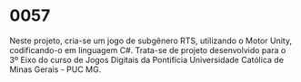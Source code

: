 # 0057
Neste projeto, cria-se um jogo de subgênero RTS, utilizando o Motor Unity, codificando-o em linguagem C#. Trata-se de projeto desenvolvido para o 3º Eixo do curso de Jogos Digitais da Pontifícia Universidade Católica de Minas Gerais - PUC MG.
